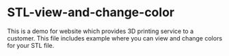 # STL-view-and-change-color
This is a demo for website which provides 3D printing service to a customer. This file includes example where you can view and change colors for your STL file.
